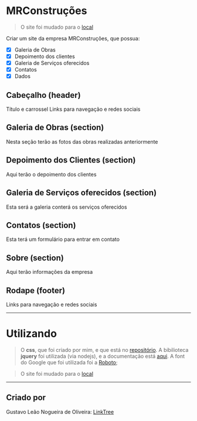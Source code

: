 # MRConstruções

> O site foi mudado para o [local](https://github.com/gusleaooliveira/MRConstrucaoApp)



Criar um site da empresa  MRConstruções, que possua:

- [x] Galeria de Obras
- [x] Depoimento dos clientes
- [x] Galeria de Serviços oferecidos
- [x] Contatos
- [x] Dados

## Cabeçalho (header)

Título e carrossel
Links para navegação e redes  sociais


## Galeria de Obras (section)

Nesta seção terão as fotos das obras realizadas anteriormente

## Depoimento dos Clientes (section)

Aqui terão o depoimento dos clientes

## Galeria de Serviços oferecidos (section)

Esta será a galeria conterá os serviços oferecidos

## Contatos (section)

Esta terá um formulário para entrar em contato

## Sobre (section)

Aqui terão informações da empresa

## Rodape (footer)

Links para navegação e redes sociais


---

# Utilizando

> O **css**, que foi criado por mim, e que está no [repositório](https://github.com/gusleaooliveira/hcw).
> A bibilioteca **jquery** foi utilizada (via nodejs), e a documentação está [aqui](https://jquery.com/).
> A font do Google que foi utilizada foi a [Roboto](https://fonts.google.com/specimen/Roboto?query=Roboto);

> O site foi mudado para o [local](https://github.com/gusleaooliveira/MRConstrucaoApp)

---

## Criado por

Gustavo Leão Nogueira de Oliveira:
[LinkTree](https://www.linktree.com.br/gusleaooliveira)
